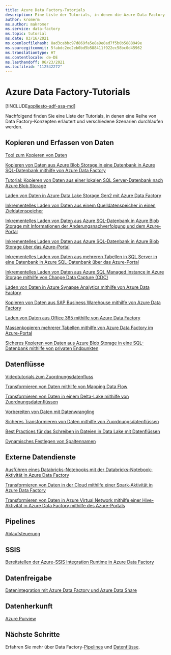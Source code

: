 ```yaml
---
title: Azure Data Factory-Tutorials
description: Eine Liste der Tutorials, in denen die Azure Data Factory-Konzepte veranschaulicht werden
author: kromerm
ms.author: makromer
ms.service: data-factory
ms.topic: tutorial
ms.date: 03/16/2021
ms.openlocfilehash: 8ad3cabbc97d869fa5e8a9e8ad7f5b0b5888949e
ms.sourcegitcommit: 5fabdc2ee2eb0bd5b588411f922ec58bc0d45962
ms.translationtype: HT
ms.contentlocale: de-DE
ms.lasthandoff: 06/23/2021
ms.locfileid: "112542272"
---
```

# <a name="azure-data-factory-tutorials"></a>Azure Data Factory-Tutorials

[!INCLUDE[appliesto-adf-asa-md](includes/appliesto-adf-asa-md.md)]

Nachfolgend finden Sie eine Liste der Tutorials, in denen eine Reihe von Data Factory-Konzepten erläutert und verschiedene Szenarien durchlaufen werden.

## <a name="copy-and-ingest-data"></a>Kopieren und Erfassen von Daten

[Tool zum Kopieren von Daten](tutorial-copy-data-tool.md)

[Kopieren von Daten aus Azure Blob Storage in eine Datenbank in Azure SQL-Datenbank mithilfe von Azure Data Factory](tutorial-copy-data-portal.md)

[Tutorial: Kopieren von Daten aus einer lokalen SQL Server-Datenbank nach Azure Blob Storage](tutorial-hybrid-copy-data-tool.md)

[Laden von Daten in Azure Data Lake Storage Gen2 mit Azure Data Factory](load-azure-data-lake-storage-gen2.md)

[Inkrementelles Laden von Daten aus einem Quelldatenspeicher in einen Zieldatenspeicher](tutorial-incremental-copy-overview.md)

[Inkrementelles Laden von Daten aus Azure SQL-Datenbank in Azure Blob Storage mit Informationen der Änderungsnachverfolgung und dem Azure-Portal](tutorial-incremental-copy-change-tracking-feature-portal.md)

[Inkrementelles Laden von Daten aus Azure SQL-Datenbank in Azure Blob Storage über das Azure-Portal](tutorial-incremental-copy-portal.md)

[Inkrementelles Laden von Daten aus mehreren Tabellen in SQL Server in eine Datenbank in Azure SQL-Datenbank über das Azure-Portal](tutorial-incremental-copy-multiple-tables-portal.md)

[Inkrementelles Laden von Daten aus Azure SQL Managed Instance in Azure Storage mithilfe von Change Data Capture (CDC)](tutorial-incremental-copy-change-data-capture-feature-portal.md)

[Laden von Daten in Azure Synapse Analytics mithilfe von Azure Data Factory](load-azure-sql-data-warehouse.md)

[Kopieren von Daten aus SAP Business Warehouse mithilfe von Azure Data Factory](load-sap-bw-data.md)

[Laden von Daten aus Office 365 mithilfe von Azure Data Factory](load-office-365-data.md)

[Massenkopieren mehrerer Tabellen mithilfe von Azure Data Factory im Azure-Portal](tutorial-bulk-copy-portal.md)

[Sicheres Kopieren von Daten aus Azure Blob Storage in eine SQL-Datenbank mithilfe von privaten Endpunkten](tutorial-copy-data-portal-private.md)

## <a name="data-flows"></a>Datenflüsse

[Videotutorials zum Zuordnungsdatenfluss](data-flow-tutorials.md)

[Transformieren von Daten mithilfe von Mapping Data Flow](tutorial-data-flow.md)

[Transformieren von Daten in einem Delta-Lake mithilfe von Zuordnungsdatenflüssen](tutorial-data-flow-delta-lake.md)

[Vorbereiten von Daten mit Datenwrangling](wrangling-tutorial.md)

[Sicheres Transformieren von Daten mithilfe von Zuordnungsdatenflüssen](tutorial-data-flow-private.md)

[Best Practices für das Schreiben in Dateien in Data Lake mit Datenflüssen](tutorial-data-flow-write-to-lake.md)

[Dynamisches Festlegen von Spaltennamen](data-flow-tutorials.md)

## <a name="external-data-services"></a>Externe Datendienste

[Ausführen eines Databricks-Notebooks mit der Databricks-Notebook-Aktivität in Azure Data Factory](transform-data-using-databricks-notebook.md)

[Transformieren von Daten in der Cloud mithilfe einer Spark-Aktivität in Azure Data Factory](tutorial-transform-data-spark-portal.md)

[Transformieren von Daten in Azure Virtual Network mithilfe einer Hive-Aktivität in Azure Data Factory mithilfe des Azure-Portals](tutorial-transform-data-hive-virtual-network-portal.md)

## <a name="pipelines"></a>Pipelines

[Ablaufsteuerung](tutorial-control-flow-portal.md)

## <a name="ssis"></a>SSIS

[Bereitstellen der Azure-SSIS Integration Runtime in Azure Data Factory](tutorial-deploy-ssis-packages-azure.md)

## <a name="data-share"></a>Datenfreigabe

[Datenintegration mit Azure Data Factory und Azure Data Share](lab-data-flow-data-share.md)

## <a name="data-lineage"></a>Datenherkunft

[Azure Purview](turorial-push-lineage-to-purview.md)

## <a name="next-steps"></a>Nächste Schritte
Erfahren Sie mehr über Data Factory-[Pipelines](concepts-pipelines-activities.md) und [Datenflüsse](concepts-data-flow-overview.md).
